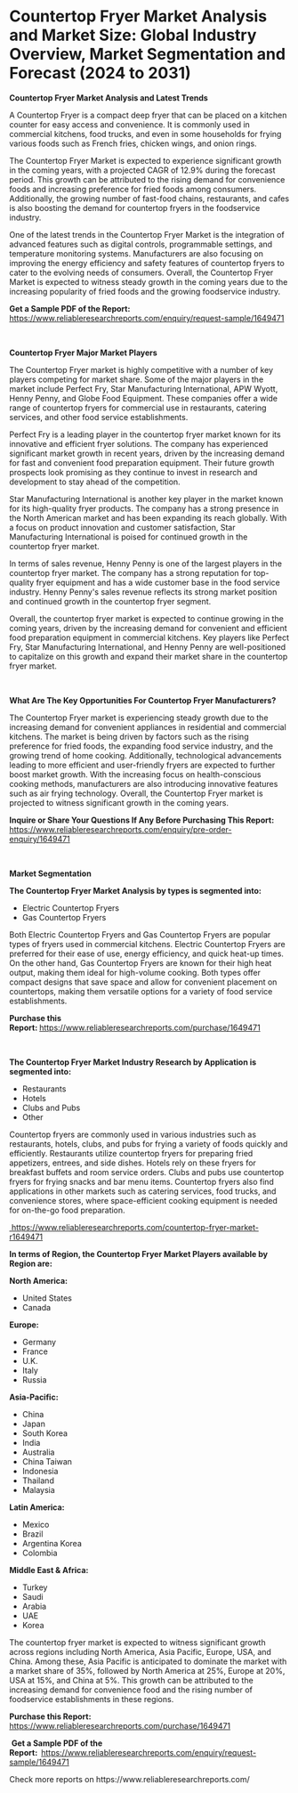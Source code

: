 <p><h1>Countertop Fryer Market Analysis and Market Size: Global Industry Overview, Market Segmentation and Forecast (2024 to 2031)</h1></p><p><strong>Countertop Fryer Market Analysis and Latest Trends</strong></p>
<p><p>A Countertop Fryer is a compact deep fryer that can be placed on a kitchen counter for easy access and convenience. It is commonly used in commercial kitchens, food trucks, and even in some households for frying various foods such as French fries, chicken wings, and onion rings.</p><p>The Countertop Fryer Market is expected to experience significant growth in the coming years, with a projected CAGR of 12.9% during the forecast period. This growth can be attributed to the rising demand for convenience foods and increasing preference for fried foods among consumers. Additionally, the growing number of fast-food chains, restaurants, and cafes is also boosting the demand for countertop fryers in the foodservice industry.</p><p>One of the latest trends in the Countertop Fryer Market is the integration of advanced features such as digital controls, programmable settings, and temperature monitoring systems. Manufacturers are also focusing on improving the energy efficiency and safety features of countertop fryers to cater to the evolving needs of consumers. Overall, the Countertop Fryer Market is expected to witness steady growth in the coming years due to the increasing popularity of fried foods and the growing foodservice industry.</p></p>
<p><strong>Get a Sample PDF of the Report:&nbsp;</strong> <a href="https://www.reliableresearchreports.com/enquiry/request-sample/1649471">https://www.reliableresearchreports.com/enquiry/request-sample/1649471</a></p>
<p>&nbsp;</p>
<p><strong>Countertop Fryer Major Market Players</strong></p>
<p><p>The Countertop Fryer market is highly competitive with a number of key players competing for market share. Some of the major players in the market include Perfect Fry, Star Manufacturing International, APW Wyott, Henny Penny, and Globe Food Equipment. These companies offer a wide range of countertop fryers for commercial use in restaurants, catering services, and other food service establishments.</p><p>Perfect Fry is a leading player in the countertop fryer market known for its innovative and efficient fryer solutions. The company has experienced significant market growth in recent years, driven by the increasing demand for fast and convenient food preparation equipment. Their future growth prospects look promising as they continue to invest in research and development to stay ahead of the competition.</p><p>Star Manufacturing International is another key player in the market known for its high-quality fryer products. The company has a strong presence in the North American market and has been expanding its reach globally. With a focus on product innovation and customer satisfaction, Star Manufacturing International is poised for continued growth in the countertop fryer market.</p><p>In terms of sales revenue, Henny Penny is one of the largest players in the countertop fryer market. The company has a strong reputation for top-quality fryer equipment and has a wide customer base in the food service industry. Henny Penny's sales revenue reflects its strong market position and continued growth in the countertop fryer segment.</p><p>Overall, the countertop fryer market is expected to continue growing in the coming years, driven by the increasing demand for convenient and efficient food preparation equipment in commercial kitchens. Key players like Perfect Fry, Star Manufacturing International, and Henny Penny are well-positioned to capitalize on this growth and expand their market share in the countertop fryer market.</p></p>
<p>&nbsp;</p>
<p><strong>What Are The Key Opportunities For Countertop Fryer Manufacturers?</strong></p>
<p><p>The Countertop Fryer market is experiencing steady growth due to the increasing demand for convenient appliances in residential and commercial kitchens. The market is being driven by factors such as the rising preference for fried foods, the expanding food service industry, and the growing trend of home cooking. Additionally, technological advancements leading to more efficient and user-friendly fryers are expected to further boost market growth. With the increasing focus on health-conscious cooking methods, manufacturers are also introducing innovative features such as air frying technology. Overall, the Countertop Fryer market is projected to witness significant growth in the coming years.</p></p>
<p><strong>Inquire or Share Your Questions If Any Before Purchasing This Report:</strong> <a href="https://www.reliableresearchreports.com/enquiry/pre-order-enquiry/1649471">https://www.reliableresearchreports.com/enquiry/pre-order-enquiry/1649471</a></p>
<p>&nbsp;</p>
<p><strong>Market Segmentation</strong></p>
<p><strong>The Countertop Fryer Market Analysis by types is segmented into:</strong></p>
<p><ul><li>Electric Countertop Fryers</li><li>Gas Countertop Fryers</li></ul></p>
<p><p>Both Electric Countertop Fryers and Gas Countertop Fryers are popular types of fryers used in commercial kitchens. Electric Countertop Fryers are preferred for their ease of use, energy efficiency, and quick heat-up times. On the other hand, Gas Countertop Fryers are known for their high heat output, making them ideal for high-volume cooking. Both types offer compact designs that save space and allow for convenient placement on countertops, making them versatile options for a variety of food service establishments.</p></p>
<p><strong>Purchase this Report:&nbsp;</strong><a href="https://www.reliableresearchreports.com/purchase/1649471">https://www.reliableresearchreports.com/purchase/1649471</a></p>
<p>&nbsp;</p>
<p><strong>The Countertop Fryer Market Industry Research by Application is segmented into:</strong></p>
<p><ul><li>Restaurants</li><li>Hotels</li><li>Clubs and Pubs</li><li>Other</li></ul></p>
<p><p>Countertop fryers are commonly used in various industries such as restaurants, hotels, clubs, and pubs for frying a variety of foods quickly and efficiently. Restaurants utilize countertop fryers for preparing fried appetizers, entrees, and side dishes. Hotels rely on these fryers for breakfast buffets and room service orders. Clubs and pubs use countertop fryers for frying snacks and bar menu items. Countertop fryers also find applications in other markets such as catering services, food trucks, and convenience stores, where space-efficient cooking equipment is needed for on-the-go food preparation.</p></p>
<p><a href="https://www.reliableresearchreports.com/countertop-fryer-market-r1649471">&nbsp;https://www.reliableresearchreports.com/countertop-fryer-market-r1649471</a></p>
<p><strong>In terms of Region, the Countertop Fryer Market Players available by Region are:</strong></p>
<p>
    <p> <strong> North America: </strong>
        <ul>
            <li>United States</li>
            <li>Canada</li>
        </ul>
        </p> 
    <p> <strong> Europe: </strong>
        <ul>
            <li>Germany</li>
            <li>France</li>
            <li>U.K.</li>
            <li>Italy</li>
            <li>Russia</li>
        </ul>
        </p> 
    <p> <strong> Asia-Pacific: </strong>
        <ul>
            <li>China</li>
            <li>Japan</li>
            <li>South Korea</li>
            <li>India</li>
            <li>Australia</li>
            <li>China Taiwan</li>
            <li>Indonesia</li>
            <li>Thailand</li>
            <li>Malaysia</li>
        </ul>
        </p> 
    <p> <strong> Latin America: </strong>
        <ul>
            <li>Mexico</li>
            <li>Brazil</li>
            <li>Argentina Korea</li>
            <li>Colombia</li>
        </ul>
        </p> 
    <p> <strong> Middle East & Africa: </strong>
        <ul>
            <li>Turkey</li>
            <li>Saudi</li>
            <li>Arabia</li>
            <li>UAE</li>
            <li>Korea</li>
        </ul>
    </p>
    </p>
<p><p>The countertop fryer market is expected to witness significant growth across regions including North America, Asia Pacific, Europe, USA, and China. Among these, Asia Pacific is anticipated to dominate the market with a market share of 35%, followed by North America at 25%, Europe at 20%, USA at 15%, and China at 5%. This growth can be attributed to the increasing demand for convenience food and the rising number of foodservice establishments in these regions.</p></p>
<p><strong>Purchase this Report: </strong><a href="https://www.reliableresearchreports.com/purchase/1649471">https://www.reliableresearchreports.com/purchase/1649471</a></p>
<p>&nbsp;<strong>Get a Sample PDF of the Report:&nbsp;&nbsp;</strong><a href="https://www.reliableresearchreports.com/enquiry/request-sample/1649471">https://www.reliableresearchreports.com/enquiry/request-sample/1649471</a></p>
<p><strong></strong></p>
<p>Check more reports on https://www.reliableresearchreports.com/</p>